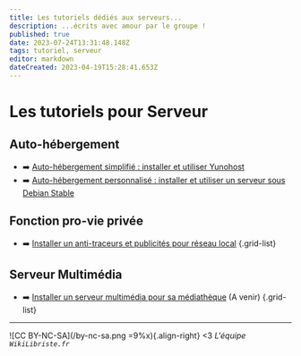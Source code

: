 ```yaml
---
title: Les tutoriels dédiés aux serveurs...
description: ...écrits avec amour par le groupe !
published: true
date: 2023-07-24T13:31:48.148Z
tags: tutoriel, serveur
editor: markdown
dateCreated: 2023-04-19T15:28:41.653Z
---
```


# Les tutoriels pour Serveur

## Auto-hébergement

- :arrow_right: [Auto-hébergement simplifié : installer et utiliser Yunohost](./yunohost.md#)
- :arrow_right: [Auto-hébergement personnalisé : installer et utiliser un serveur sous Debian Stable](./serveur-debian-stable.md#)

## Fonction pro-vie privée

- :arrow_right: [Installer un anti-traceurs et publicités pour réseau local](./pi-hole.md#) 
{.grid-list}

## Serveur Multimédia

- :arrow_right: [Installer un serveur multimédia pour sa médiathèque](./multimedia.md#) (A venir)
{.grid-list}

---
![CC BY-NC-SA](/by-nc-sa.png =9%x){.align-right} <3 *L'équipe `WikiLibriste.fr`*